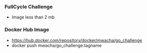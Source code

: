 ### FullCycle Challenge

- Image less than 2 mb

### Docker Hub Image
- https://hub.docker.com/repository/docker/mwacha/go_challenge
- docker push mwacha/go_challenge:tagname
